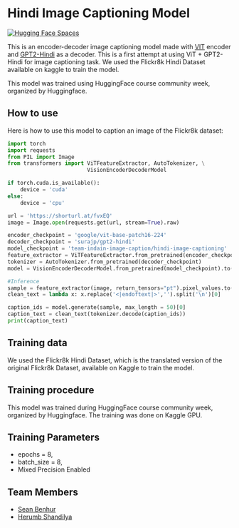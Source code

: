 # Hindi Image Captioning Model

[![Hugging Face Spaces](https://img.shields.io/badge/%F0%9F%A4%97%20Hugging%20Face-Spaces-blue)](https://huggingface.co/spaces/team-indain-image-caption/Hindi-image-captioning)

This is an encoder-decoder image captioning model made with [VIT](https://huggingface.co/google/vit-base-patch16-224-in21k) encoder and [GPT2-Hindi](https://huggingface.co/surajp/gpt2-hindi) as a decoder. This is a first attempt at using ViT + GPT2-Hindi for image captioning task. We used the Flickr8k Hindi Dataset available on kaggle to train the model.

This model was trained using HuggingFace course community week, organized by Huggingface.

## How to use

Here is how to use this model to caption an image of the Flickr8k dataset:
```python
import torch
import requests
from PIL import Image
from transformers import ViTFeatureExtractor, AutoTokenizer, \
                         VisionEncoderDecoderModel

if torch.cuda.is_available():
    device = 'cuda'
else:
    device = 'cpu'

url = 'https://shorturl.at/fvxEQ'
image = Image.open(requests.get(url, stream=True).raw)

encoder_checkpoint = 'google/vit-base-patch16-224'
decoder_checkpoint = 'surajp/gpt2-hindi'
model_checkpoint = 'team-indain-image-caption/hindi-image-captioning'
feature_extractor = ViTFeatureExtractor.from_pretrained(encoder_checkpoint)
tokenizer = AutoTokenizer.from_pretrained(decoder_checkpoint)
model = VisionEncoderDecoderModel.from_pretrained(model_checkpoint).to(device)

#Inference
sample = feature_extractor(image, return_tensors="pt").pixel_values.to(device)
clean_text = lambda x: x.replace('<|endoftext|>','').split('\n')[0]

caption_ids = model.generate(sample, max_length = 50)[0]
caption_text = clean_text(tokenizer.decode(caption_ids))
print(caption_text)
```

## Training data
We used the Flickr8k Hindi Dataset, which is the translated version of the original Flickr8k Dataset, available on Kaggle to train the model.

## Training procedure
This model was trained during HuggingFace course community week, organized by Huggingface. The training was done on Kaggle GPU.

## Training Parameters
- epochs = 8,
- batch_size = 8,
- Mixed Precision Enabled

## Team Members
- [Sean Benhur](https://www.linkedin.com/in/seanbenhur/)
- [Herumb Shandilya](https://www.linkedin.com/in/herumb-s-740163131/)